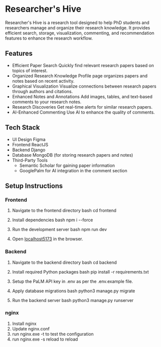 # Researcher's Hive

Researcher's Hive is a research tool designed to help PhD students and researchers manage and organize their research knowledge. It provides efficient search, storage, visualization, commenting, and recommendation features to enhance the research workflow.

## Features
- Efficient Paper Search Quickly find relevant research papers based on topics of interest.
- Organized Research Knowledge Profile page organizes papers and notes based on recent activity.
- Graphical Visualization Visualize connections between research papers through authors and citations.
- Enhanced Notes and Annotations Add images, tables, and text-based comments to your research notes.
- Research Discoveries Get real-time alerts for similar research papers.
- AI-Enhanced Commenting Use AI to enhance the quality of comments.

## Tech Stack
- UI Design Figma
- Frontend ReactJS
- Backend Django
- Database MongoDB (for storing research papers and notes)
- Third-Party Tools
  - Semantic Scholar for gaining paper information
  - GooglePalm for AI integration in the comment section

## Setup Instructions

### Frontend
1. Navigate to the frontend directory
    bash
    cd frontend
    
2. Install dependencies
    bash
    npm i --force
    
3. Run the development server
    bash
    npm run dev
    
4. Open [localhost5173](httplocalhost5173) in the browser.

### Backend
1. Navigate to the backend directory
    bash
    cd backend
    
2. Install required Python packages
    bash
    pip install -r requirements.txt
    
3. Setup the PaLM API key in .env as per the .env.example file.
4. Apply database migrations
    bash
    python3 manage.py migrate
    
5. Run the backend server
    bash
    python3 manage.py runserver
### nginx 
1. Install nginx
2. Update nginx.conf
3. run nginx.exe -t to test the configuration
4. run nginx.exe -s reload to reload 
    
